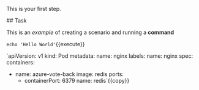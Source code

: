 This is your first step.

## Task

This is an _example_ of creating a scenario and running a **command**

`echo 'Hello World'`{{execute}}

`apiVersion: v1
kind: Pod
metadata:
  name: nginx
  labels:
    name: nginx
spec:
  containers:
  - name: azure-vote-back
    image: redis
    ports:
    - containerPort: 6379
      name: redis`{{copy}}
